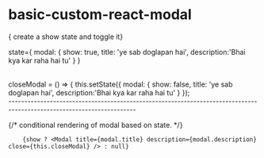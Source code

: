 # basic-custom-react-modal



{ create a show state and toggle it}
<br>

state={
      modal: {
               show: true,
               title: 'ye sab doglapan hai',
               description:'Bhai kya kar raha hai tu' 
             }
      }
      
<br>
 closeModal = () => {
 this.setState({
                      modal:
                      {
                            show: false,
                            title: 'ye sab doglapan hai',
                            description:'Bhai kya kar raha hai tu' 
                      }
                 });
                 
<br>
      ----------------------------------------------------------------------------------------------------------------------
      
<br>
      
{/*  conditional rendering of modal based on state. */}
      
        {show ? <Modal title={modal.title} description={modal.description} close={this.closeModal} /> : null}
        
